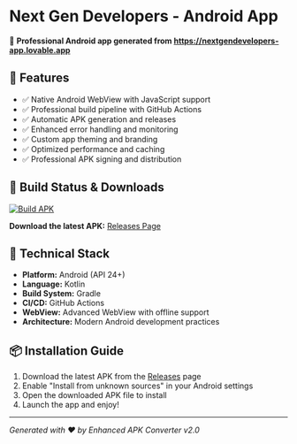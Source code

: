 # Next Gen Developers - Android App

🚀 **Professional Android app generated from https://nextgendevelopers-app.lovable.app**

## 🎯 Features
- ✅ Native Android WebView with JavaScript support
- ✅ Professional build pipeline with GitHub Actions
- ✅ Automatic APK generation and releases
- ✅ Enhanced error handling and monitoring
- ✅ Custom app theming and branding
- ✅ Optimized performance and caching
- ✅ Professional APK signing and distribution

## 📱 Build Status & Downloads
[![Build APK](https://github.com/abdu-12345/android-app-nextgendevelopers-build_1749368462092_7ocwvzj/actions/workflows/build-apk.yml/badge.svg)](https://github.com/abdu-12345/android-app-nextgendevelopers-build_1749368462092_7ocwvzj/actions/workflows/build-apk.yml)

**Download the latest APK:** [Releases Page](https://github.com/abdu-12345/android-app-nextgendevelopers-build_1749368462092_7ocwvzj/releases)

## 🔧 Technical Stack
- **Platform:** Android (API 24+)
- **Language:** Kotlin
- **Build System:** Gradle
- **CI/CD:** GitHub Actions
- **WebView:** Advanced WebView with offline support
- **Architecture:** Modern Android development practices

## 📦 Installation Guide
1. Download the latest APK from the [Releases](https://github.com/abdu-12345/android-app-nextgendevelopers-build_1749368462092_7ocwvzj/releases) page
2. Enable "Install from unknown sources" in your Android settings
3. Open the downloaded APK file to install
4. Launch the app and enjoy!

---
*Generated with ❤️ by Enhanced APK Converter v2.0*